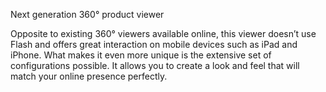 Next generation 360° product viewer

Opposite to existing 360° viewers available online, this viewer doesn’t use Flash and offers great interaction on mobile devices such as iPad and iPhone. What makes it even more unique is the extensive set of configurations possible. It allows you to create a look and feel that will match your online presence perfectly.
